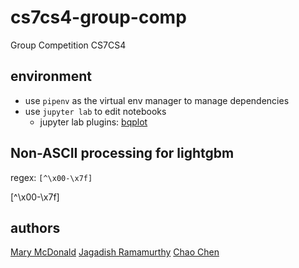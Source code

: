 # cs7cs4-group-comp

Group Competition CS7CS4

## environment

- use `pipenv` as the virtual env manager to manage dependencies
- use `jupyter lab` to edit notebooks
  - jupyter lab plugins: [bqplot](https://github.com/bloomberg/bqplot)

## Non-ASCII processing for lightgbm
regex: `[^\x00-\x7f]`

[^\x00-\x7f]

## authors

[Mary McDonald](https://github.com/mcdonam7)
[Jagadish Ramamurthy](https://github.com/jagadishr12)
[Chao Chen](https://github.com/tannineo)
